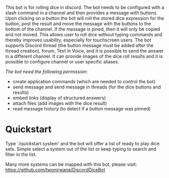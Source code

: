 This bot is for rolling dice in discord.
The bot needs to be configured with a slash command in a channel and then provides a message with buttons.
Upon clicking on a button the bot will roll the stored dice expression for the button, post the result and move the message with the buttons to the bottom of the channel.
If the message is pined, then it will only be copied and not moved.
This allows user to roll dice without typing commands and thereby improves usability, especially for touchscreen users.
The bot supports Discord thread (the button message must be added after the thread creation), forum, Text in Voice, and it is possible to send the answer in a different channel.
It can provide images of the dice roll results and it is possible to configure channel or user specific aliases.

*The bot need the following permission*:

* create application commands (which are needed to control the bot)
* send message and send message in threads (for the dice buttons and results)
* embed links (display of structured answers)
* attach files (add images with the dice result)
* read message history (to detect if a button message was pinned)

# Quickstart

Type `/quickstart system' and the bot will offer a list of ready to play dice sets. Simple select a system out of the list or keep typing to search and filter in the list.

Many more systems can be mapped with this bot, please visit: https://github.com/twonirwana/DiscordDiceBot